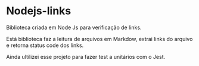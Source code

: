 # Nodejs-links
Biblioteca criada em Node Js para verificação de links. 

Está biblioteca faz a leitura de arquivos em Markdow, extrai links
do arquivo e retorna status code dos links.

Ainda ultilizei esse projeto para fazer test a unitários com o Jest.
